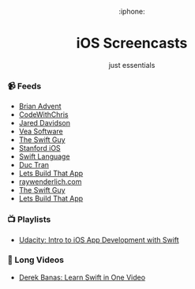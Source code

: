 <p align="center">:iphone:</p>
<h1 align="center">iOS Screencasts</h1>
<p align="center">just essentials</p>

### :video_camera: Feeds
- [Brian Advent](https://www.youtube.com/channel/UCysEngjfeIYapEER9K8aikw)
- [CodeWithChris](https://www.youtube.com/user/CodeWithChris)
- [Jared Davidson](https://www.youtube.com/user/Archetapp)
- [Vea Software](https://www.youtube.com/user/veasoftware)
- [The Swift Guy](https://www.youtube.com/channel/UC-d1NWv5IWtIkfH47ux4dWA)
- [Stanford iOS](https://www.youtube.com/channel/UCYVp6suz7ztKAKY8jpfACXA)
- [Swift Language](https://www.youtube.com/user/TheSwiftLanguage)
- [Duc Tran](https://www.youtube.com/channel/UCvPFGq6luCqAVGiFpzTvkIA)
- [Lets Build That App](https://www.youtube.com/channel/UCuP2vJ6kRutQBfRmdcI92mA)
- [raywenderlich.com](https://videos.raywenderlich.com/screencasts)
- [The Swift Guy](https://www.youtube.com/channel/UC-d1NWv5IWtIkfH47ux4dWA)
- [Lets Build That App](https://www.youtube.com/channel/UCuP2vJ6kRutQBfRmdcI92mA)

### :tv: Playlists
- [Udacity: Intro to iOS App Development with Swift](https://www.youtube.com/playlist?list=PLAwxTw4SYaPl1ukwgPc8h8h-nvCSwsL5J)

### :movie_camera: Long Videos
- [Derek Banas: Learn Swift in One Video](https://www.youtube.com/watch?v=6Zf79Ns8_oY)
